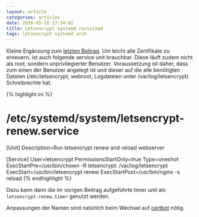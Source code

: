 ```yaml
---
layout: article
categories: articles
date: 2016-05-18 17:34:02
title: Letsencrypt systemd revisited
tags: letsencrypt systemd arch
---
```

Kleine Ergänzung zum
[letzten Beitrag](http://blog.aibor.de/articles/2016/01/02/Letsencrypt-systemd.html).
Um leicht alle Zertifikate zu erneuern, ist auch folgende service unit
brauchbar. Diese läuft zudem nicht als root, sondern unprivilegierter
Benutzer. Voraussetzung ist daher, dass zum einen der Benutzer angelegt
ist und dieser auf die alle benötigten Dateien (/etc/letsencrypt,
webroot, Logdateien unter /var/log/letsencrypt) Schreibrechte hat.

{% highlight ini %}
# /etc/systemd/system/letsencrypt-renew.service
[Unit]
Description=Run letsencrypt renew and reload webserver

[Service]
User=letsencrypt
PermissionsStartOnly=true
Type=oneshot
ExecStartPre=/usr/bin/chown -R letsencrypt: /var/log/letsencrypt
ExecStart=/usr/bin/letsencrypt renew
ExecStartPost=/usr/bin/nginx -s reload
{% endhighlight %}

Dazu kann dann die im vorigen Beitrag aufgeführte timer unit als
`letsencrypt-renew.timer` genutzt werden.

Anpassungen der Namen sind natürlich beim Wechsel auf
[certbot](https://certbot.eff.org/about/) nötig.
